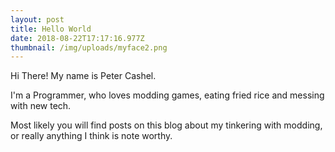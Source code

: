 ```yaml
---
layout: post
title: Hello World
date: 2018-08-22T17:17:16.977Z
thumbnail: /img/uploads/myface2.png
---
```

Hi There! My name is Peter Cashel.

I'm a Programmer, who loves modding games, eating fried rice and messing with new tech.

Most likely you will find posts on this blog about my tinkering with modding, or really anything I think is note worthy.

